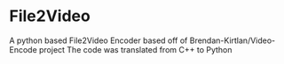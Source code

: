 # File2Video
A python based File2Video Encoder based off of Brendan-Kirtlan/Video-Encode project
The code was translated from C++ to Python
